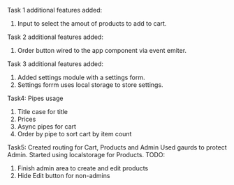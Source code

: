 Task 1 additional features added:
1) Input to select the amout of products to add to cart.

Task 2 additional features added:
1) Order button wired to the app component via event emiter. 

Task 3 additional features added:
1) Added settings module with a settings form.
2) Settings forrm uses local storage to store settings.


Task4:
Pipes usage
1) Title case for title
2) Prices
3) Async pipes for cart
4) Order by pipe to sort cart by item count


Task5:
Created routing for Cart, Products and Admin
Used gaurds to protect Admin.
Started using localstorage for Products.
TODO: 
1) Finish admin area to create and edit products
2) Hide Edit button for non-admins

